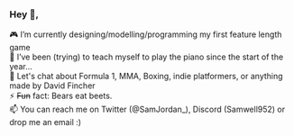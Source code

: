 ### Hey 👋,

🎮 I’m currently designing/modelling/programming my first feature length game      
🎹 I’ve been (trying) to teach myself to play the piano since the start of the year...    
💬 Let's chat about Formula 1, MMA, Boxing, indie platformers, or anything made by David Fincher  
⚡ ~~Fun~~ fact: Bears eat beets.    
📫 You can reach me on Twitter (@SamJordan_), Discord (Samwell952) or drop me an email :)    


<!--
**SamuelJordan95/SamuelJordan95** is a ✨ _special_ ✨ repository because its `README.md` (this file) appears on your GitHub profile.

Here are some ideas to get you started:

- 🔭 I’m currently working on ...
- 🌱 I’m currently learning ...
- 👯 I’m looking to collaborate on ...
- 🤔 I’m looking for help with ...
- 💬 Ask me about ...
- 📫 How to reach me: ...
- 😄 Pronouns: ...
- ⚡ Fun fact: ...
-->
